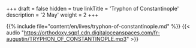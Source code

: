 +++
draft = false
hidden = true
linkTitle = 'Tryphon of Constantinople'
description = '2 May'
weight = 2
+++

{{% include file="content/en/lives/tryphon-of-constantinople.md" %}}
{{< audio "https://orthodoxy.sgp1.cdn.digitaloceanspaces.com/fr-augustin/TRYPHON_OF_CONSTANTINOPLE.mp3" >}}
